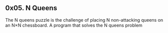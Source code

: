 ## 0x05. N Queens

The N queens puzzle is the challenge of placing N non-attacking queens on an N×N chessboard. A program that solves the N queens problem
